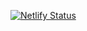 [![Netlify Status](https://api.netlify.com/api/v1/badges/0adccbda-572d-4ddd-ab8e-e5d33dd9a08b/deploy-status)](https://app.netlify.com/sites/moeus/deploys)
